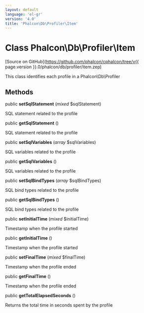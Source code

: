 ```yaml
---
layout: default
language: 'el-gr'
version: '4.0'
title: 'Phalcon\Db\Profiler\Item'
---
```


# Class **Phalcon\Db\Profiler\Item**

[Source on GitHub](https://github.com/phalcon/cphalcon/tree/v{{ page.version }}.0/phalcon/db/profiler/item.zep)

This class identifies each profile in a Phalcon\Db\Profiler

## Methods

public **setSqlStatement** (*mixed* $sqlStatement)

SQL statement related to the profile

public **getSqlStatement** ()

SQL statement related to the profile

public **setSqlVariables** (*array* $sqlVariables)

SQL variables related to the profile

public **getSqlVariables** ()

SQL variables related to the profile

public **setSqlBindTypes** (*array* $sqlBindTypes)

SQL bind types related to the profile

public **getSqlBindTypes** ()

SQL bind types related to the profile

public **setInitialTime** (*mixed* $initialTime)

Timestamp when the profile started

public **getInitialTime** ()

Timestamp when the profile started

public **setFinalTime** (*mixed* $finalTime)

Timestamp when the profile ended

public **getFinalTime** ()

Timestamp when the profile ended

public **getTotalElapsedSeconds** ()

Returns the total time in seconds spent by the profile